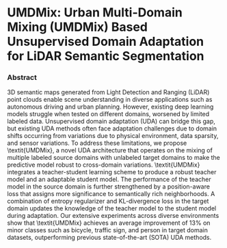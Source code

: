 # UMDMix: Urban Multi-Domain Mixing (UMDMix) Based Unsupervised Domain Adaptation for LiDAR Semantic Segmentation
### Abstract
3D semantic maps generated from Light Detection and Ranging (LiDAR) point clouds enable scene understanding in diverse applications such as autonomous driving and urban planning. However, existing deep learning models struggle when tested on different domains, worsened by limited labeled data. Unsupervised domain adaptation (UDA) can bridge this gap, but existing UDA methods often face adaptation challenges due to domain shifts occurring from variations due to physical environment, data sparsity, and sensor variations. To address these limitations, we propose \textit{UMDMix}, a novel UDA architecture that operates on the mixing of multiple labeled source domains with unlabeled target domains to make the predictive model robust to cross-domain variations. \textit{UMDMix} integrates a teacher-student learning scheme to produce a robust teacher model and an adaptable student model. The performance of the teacher model in the source domain is further strengthened by a position-aware loss that assigns more significance to semantically rich neighborhoods. A combination of entropy regularizer and KL-divergence loss in the target domain updates the knowledge of the teacher model to the student model during adaptation. Our extensive experiments across diverse environments show that \textit{UMDMix} achieves an average improvement of 13\% on minor classes such as bicycle, traffic sign, and person in target domain datasets, outperforming previous state-of-the-art (SOTA) UDA methods.
